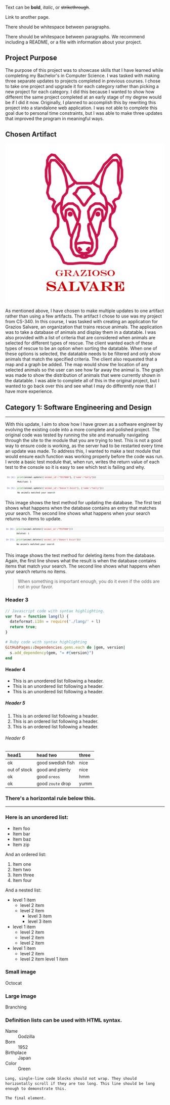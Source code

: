 Text can be **bold**, *italic*, or ~~strikethrough~~.

Link to another page.

There should be whitespace between paragraphs.

There should be whitespace between paragraphs. We recommend including a README, or a file with information about your project.

## Project Purpose

The purpose of this project was to showcase skills that I have learned while completing my Bachelor's in Computer Science. I was tasked with making three separate updates to projects completed in previous courses. I chose to take one project and upgrade it for each category rather than picking a new project for each category. I did this because I wanted to show how different the same project completed at an early stage of my degree would be if I did it now. Originally, I planned to accomplish this by rewriting this project into a standalone web application. I was not able to complete this goal due to personal time constraints, but I was able to make three updates that improved the program in meaningful ways. 

## Chosen Artifact

<img src="./assets/img/Grazioso Salvare Logo.png">

As mentioned above, I have chosen to make multiple updates to one artifact rather than using a few artifacts. The artifact I chose to use was my project from CS-340. In this course, I was tasked with creating an application for Grazios Salvare, an organization that trains rescue animals. The application was to take a database of animals and display them in a datatable. I was also provided with a list of criteria that are considered when animals are selected for different types of rescue. The client wanted each of these types of rescue to be an option when sorting the datatable. When one of these options is selected, the datatable needs to be filtered and only show animals that match the specified criteria. The client also requested that a map and a graph be added. The map would show the location of any selected animals so the user can see how far away the animal is. The graph was made to show the distribution of animals that were currently shown in the datatable. I was able to complete all of this in the original project, but I wanted to go back over this and see what I may do differently now that I have more experience.

## Category 1: Software Engineering and Design

* * *

With this update, I aim to show how I have grown as a software engineer by evolving the existing code into a more complete and polished project. The original code was tested by running the site and manually navigating through the site to the module that you are trying to test. This is not a good way to ensure code is working, as the server had to be restarted every time an update was made. To address this, I wanted to make a test module that would ensure each function was working properly before the code was run. I wrote a basic test module that, when run, writes the return value of each test to the console so it is easy to see which test is failing and why. 

<img src="./assets/img/UpdateTest.png">

This image shows the test method for updating the database. The first test shows what happens when the database contains an entry that matches your search. The second line shows what happens when your search returns no items to update. 

<img src="./assets/img/DeleteTest.png">

This image shows the test method for deleting items from the database. Again, the first line shows what the result is when the database contains items that match your search. The second line shows what happens when your search returns no items.

> When something is important enough, you do it even if the odds are not in your favor.

### Header 3
```javascript
// Javascript code with syntax highlighting.
var fun = function lang(l) {
  dateformat.i18n = require('./lang/' + l)
  return true;
}
```
```ruby
# Ruby code with syntax highlighting
GitHubPages::Dependencies.gems.each do |gem, version|
  s.add_dependency(gem, "= #{version}")
end
```

#### Header 4

- This is an unordered list following a header.
- This is an unordered list following a header.
- This is an unordered list following a header.

##### Header 5

1. This is an ordered list following a header.
2. This is an ordered list following a header.
3. This is an ordered list following a header.

###### Header 6

| head1        | head two          | three |
| :----------- | :---------------- | :---- |
| ok           | good swedish fish | nice  |
| out of stock | good and plenty   | nice  |
| ok           | good `oreos`      | hmm   |
| ok           | good `zoute` drop | yumm  |

### There's a horizontal rule below this.

* * *

### Here is an unordered list:

*  Item foo
*  Item bar
*  Item baz
*  Item zip

And an ordered list:

1.  Item one
1.  Item two
1.  Item three
1.  Item four

And a nested list:

- level 1 item
  - level 2 item
  - level 2 item
    - level 3 item
    - level 3 item
- level 1 item
  - level 2 item
  - level 2 item
  - level 2 item
- level 1 item
  - level 2 item
  - level 2 item
level 1 item

### Small image

Octocat

### Large image

Branching

### Definition lists can be used with HTML syntax.

<dl>
<dt>Name</dt>
<dd>Godzilla</dd>
<dt>Born</dt>
<dd>1952</dd>
<dt>Birthplace</dt>
<dd>Japan</dd>
<dt>Color</dt>
<dd>Green</dd>
</dl>

```
Long, single-line code blocks should not wrap. They should horizontally scroll if they are too long. This line should be long enough to demonstrate this.
```

```
The final element.
```

